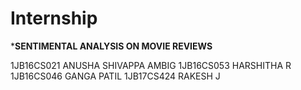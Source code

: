 # Internship

***SENTIMENTAL ANALYSIS ON MOVIE REVIEWS**

1JB16CS021 ANUSHA SHIVAPPA AMBIG
1JB16CS053 HARSHITHA R
1JB16CS046 GANGA PATIL
1JB17CS424 RAKESH J
